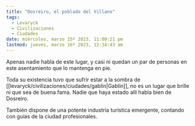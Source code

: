 ```yaml
---
title: "Dosreiro, el poblado del Villano" 
tags:
  - Levaryck
  - Civilizaciones
  - Ciudades
date: miércoles, marzo 15º 2023, 11:00:21 pm
lastmod: jueves, marzo 16º 2023, 12:34:43 am
---
```


Apenas nadie habla de este lugar, y casi ni quedan un par de personas en este asentamiento que lo mantenga en pie.

Toda su existencia tuvo que sufrir estar a la sombra de [[levaryck/civilizaciones/ciudades/gablin|Gablin]], no es un lugar que brille ni que sea de buena fama. Nadie que haya estado allí habla bien de Dosreiro.

También dispone de una potente industria turística emergente, contando con guías de la ciudad profesionales.